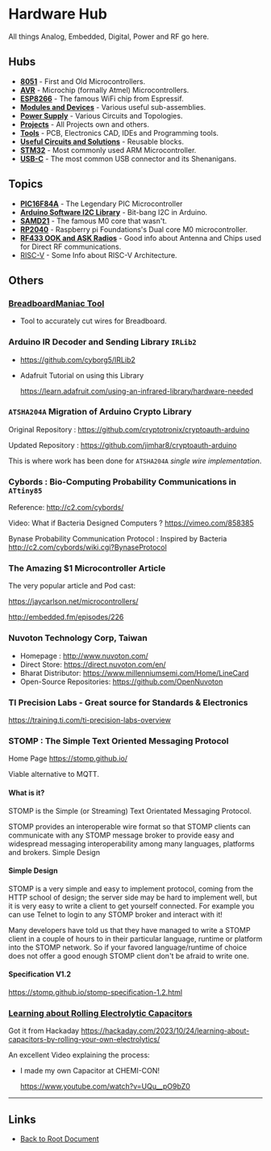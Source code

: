 # Hardware Hub

All things Analog, Embedded, Digital, Power and RF go here.

## Hubs

- **[8051](./8051/README.md)** - First and Old Microcontrollers.
- **[AVR](./AVR/README.md)** - Microchip (formally Atmel) Microcontrollers.
- **[ESP8266](./ESP8266/README.md)** - The famous WiFi chip from Espressif.
- **[Modules and Devices](./Modules-and-Devices/README.md)** - Various useful sub-assemblies.
- **[Power Supply](./Power-Supply/README.md)** - Various Circuits and Topologies.
- **[Projects](./Projects/README.md)** - All Projects own and others.
- **[Tools](./TOOLS/README.md)** - PCB, Electronics CAD, IDEs and Programming tools.
- **[Useful Circuits and Solutions](./Useful-Circuits-and-Solutions/README.md)** - Reusable blocks.
- **[STM32](./STM32/README.md)** - Most commonly used ARM Microcontroller.
- **[USB-C](./USB-C/README.md)** - The most common USB connector and its Shenanigans.

## Topics

- **[PIC16F84A](./pic16f84a.md)** - The Legendary PIC Microcontroller
- **[Arduino Software I2C Library](./software-I2C-lib.md)** - Bit-bang I2C in Arduino.
- **[SAMD21](./SAMD21.md)** - The famous M0 core that wasn't.
- **[RP2040](./RP2040.md)** - Raspberry pi Foundations's Dual core M0 microcontroller.
- **[RF433 OOK and ASK Radios](./rf-433-ook-ask-info.md)** - Good info about Antenna and Chips used for Direct RF communications.
- [RISC-V](./RISC-V.md) - Some Info about RISC-V Architecture.

## Others

### **[BreadboardManiac Tool](./BreadBoard-Maniac-wire-cutter.md)**
- Tool to accurately cut wires for Breadboard.

### Arduino IR Decoder and Sending Library `IRLib2`
- <https://github.com/cyborg5/IRLib2>
- Adafruit Tutorial on using this Library

    <https://learn.adafruit.com/using-an-infrared-library/hardware-needed>

### `ATSHA204A` Migration of Arduino Crypto Library

Original Repository : <https://github.com/cryptotronix/cryptoauth-arduino>

Updated Repository : <https://github.com/jimhar8/cryptoauth-arduino>

This is where work has been done for `ATSHA204A` *single wire implementation*.

### **Cybords** : Bio-Computing Probability Communications in `ATtiny85`

Reference:
<http://c2.com/cybords/>

Video: What if Bacteria Designed Computers ?
<https://vimeo.com/858385>

Bynase Probability Communication Protocol : Inspired by Bacteria
<http://c2.com/cybords/wiki.cgi?BynaseProtocol>

### The Amazing $1 Microcontroller Article

The very popular article and Pod cast:

<https://jaycarlson.net/microcontrollers/>

<http://embedded.fm/episodes/226>

### Nuvoton Technology Corp, Taiwan

- Homepage : <http://www.nuvoton.com/>
- Direct Store: <https://direct.nuvoton.com/en/>
- Bharat Distributor: <https://www.millenniumsemi.com/Home/LineCard>
- Open-Source Repositories: <https://github.com/OpenNuvoton>

### TI Precision Labs - Great source for Standards & Electronics

<https://training.ti.com/ti-precision-labs-overview>

### STOMP : The Simple Text Oriented Messaging Protocol

Home Page <https://stomp.github.io/>

Viable alternative to MQTT.

#### What is it?

STOMP is the Simple (or Streaming) Text Orientated Messaging Protocol.

STOMP provides an interoperable wire format so that STOMP clients can communicate with any STOMP message broker to provide easy and widespread messaging interoperability among many languages, platforms and brokers.
Simple Design

#### Simple Design

STOMP is a very simple and easy to implement protocol, coming from the HTTP school of design; the server side may be hard to implement well, but it is very easy to write a client to get yourself connected. For example you can use Telnet to login to any STOMP broker and interact with it!

Many developers have told us that they have managed to write a STOMP client in a couple of hours to in their particular language, runtime or platform into the STOMP network. So if your favored language/runtime of choice does not offer a good enough STOMP client don't be afraid to write one.

#### Specification V1.2

<https://stomp.github.io/stomp-specification-1.2.html>


### [Learning about Rolling Electrolytic Capacitors](https://hackaday.com/2023/10/24/learning-about-capacitors-by-rolling-your-own-electrolytics/)

Got it from Hackaday <https://hackaday.com/2023/10/24/learning-about-capacitors-by-rolling-your-own-electrolytics/>

An excellent Video explaining the process:

- I made my own Capacitor at CHEMI-CON!

    <https://www.youtube.com/watch?v=UQu__pO9bZ0>


----
<!-- Footer Begins Here -->
## Links

- [Back to Root Document](../README.md)
